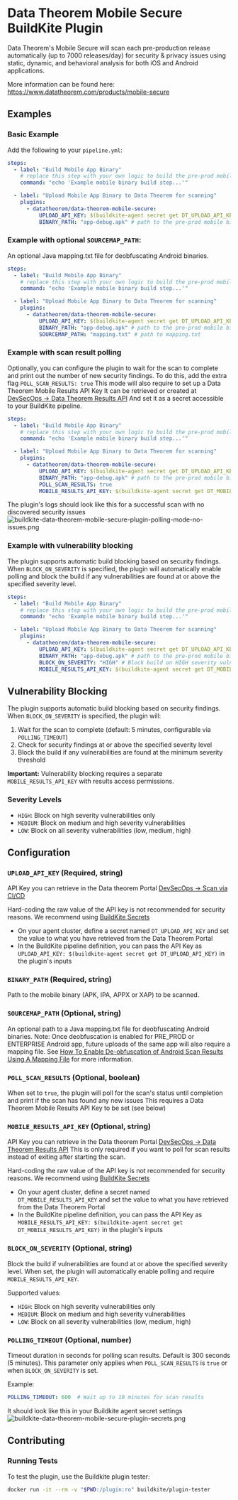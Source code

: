 # Data Theorem Mobile Secure BuildKite Plugin

Data Theorem's Mobile Secure will scan each pre-production release automatically (up to 7000 releases/day)
for security & privacy issues using static, dynamic, and behavioral analysis for both iOS and Android applications.

More information can be found here:  
https://www.datatheorem.com/products/mobile-secure

## Examples

### Basic Example
Add the following to your `pipeline.yml`:

```yml
steps:
  - label: "Build Mobile App Binary"
    # replace this step with your own logic to build the pre-prod mobile binary that you want to scan
    command: "echo 'Example mobile binary build step...'"

  - label: "Upload Mobile App Binary to Data Theorem for scanning"
    plugins:
      - datatheorem/data-theorem-mobile-secure:
          UPLOAD_API_KEY: $(buildkite-agent secret get DT_UPLOAD_API_KEY)
          BINARY_PATH: "app-debug.apk" # path to the pre-prod mobile binary built in the previous step
```

### Example with optional `SOURCEMAP_PATH`:
An optional Java mapping.txt file for deobfuscating Android binaries.

```yml
steps:
  - label: "Build Mobile App Binary"
    # replace this step with your own logic to build the pre-prod mobile binary that you want to scan
    command: "echo 'Example mobile binary build step...'"

  - label: "Upload Mobile App Binary to Data Theorem for scanning"
    plugins:
      - datatheorem/data-theorem-mobile-secure:
          UPLOAD_API_KEY: $(buildkite-agent secret get DT_UPLOAD_API_KEY)
          BINARY_PATH: "app-debug.apk" # path to the pre-prod mobile binary built in the previous step
          SOURCEMAP_PATH: "mapping.txt" # path to mapping.txt
```

### Example with scan result polling
Optionally, you can configure the plugin to wait for the scan to complete and print out the number of new security findings.
To do this, add the extra flag `POLL_SCAN_RESULTS: true`
This mode will also require to set up a Data Theorem Mobile Results API Key
It can be retrieved or created at [DevSecOps -> Data Theorem Results API](https://www.securetheorem.com/devsecops/v2/results_api_access)
And set it as a secret accessible to your BuildKite pipeline.

```yml
steps:
  - label: "Build Mobile App Binary"
    # replace this step with your own logic to build the pre-prod mobile binary that you want to scan
    command: "echo 'Example mobile binary build step...'"

  - label: "Upload Mobile App Binary to Data Theorem for scanning"
    plugins:
      - datatheorem/data-theorem-mobile-secure:
          UPLOAD_API_KEY: $(buildkite-agent secret get DT_UPLOAD_API_KEY)
          BINARY_PATH: "app-debug.apk" # path to the pre-prod mobile binary built in the previous step
          POLL_SCAN_RESULTS: true
          MOBILE_RESULTS_API_KEY: $(buildkite-agent secret get DT_MOBILE_RESULTS_API_KEY)
```

The plugin's logs should look like this for a successful scan with no discovered security issues
![buildkite-data-theorem-mobile-secure-plugin-polling-mode-no-issues.png](images%2Fbuildkite-data-theorem-mobile-secure-plugin-polling-mode-no-issues.png)

### Example with vulnerability blocking
The plugin supports automatic build blocking based on security findings. When `BLOCK_ON_SEVERITY` is specified, the plugin will automatically enable polling and block the build if any vulnerabilities are found at or above the specified severity level.

```yml
steps:
  - label: "Build Mobile App Binary"
    # replace this step with your own logic to build the pre-prod mobile binary that you want to scan
    command: "echo 'Example mobile binary build step...'"

  - label: "Upload Mobile App Binary to Data Theorem for scanning"
    plugins:
      - datatheorem/data-theorem-mobile-secure:
          UPLOAD_API_KEY: $(buildkite-agent secret get DT_UPLOAD_API_KEY)
          BINARY_PATH: "app-debug.apk" # path to the pre-prod mobile binary built in the previous step
          BLOCK_ON_SEVERITY: "HIGH" # Block build on HIGH severity vulnerabilities
          MOBILE_RESULTS_API_KEY: $(buildkite-agent secret get DT_MOBILE_RESULTS_API_KEY)
```

## Vulnerability Blocking
The plugin supports automatic build blocking based on security findings. When `BLOCK_ON_SEVERITY` is specified, the plugin will:

1. Wait for the scan to complete (default: 5 minutes, configurable via `POLLING_TIMEOUT`)
2. Check for security findings at or above the specified severity level
3. Block the build if any vulnerabilities are found at the minimum severity threshold

**Important:** Vulnerability blocking requires a separate `MOBILE_RESULTS_API_KEY` with results access permissions.

### Severity Levels
- `HIGH`: Block on high severity vulnerabilities only
- `MEDIUM`: Block on medium and high severity vulnerabilities
- `LOW`: Block on all severity vulnerabilities (low, medium, high)

## Configuration

### `UPLOAD_API_KEY` (Required, string)
API Key you can retrieve in the Data theorem Portal [DevSecOps -> Scan via CI/CD](https://www.securetheorem.com/devsecops/v2/scancicd)

Hard-coding the raw value of the API key is not recommended for security reasons.
We recommend using [BuildKite Secrets](https://buildkite.com/docs/pipelines/security/secrets/buildkite-secrets)

- On your agent cluster, define a secret named `DT_UPLOAD_API_KEY` and set the value to what you have retrieved from the Data Theorem Portal
- In the BuildKite pipeline definition, you can pass the API Key as `UPLOAD_API_KEY: $(buildkite-agent secret get DT_UPLOAD_API_KEY)` in the plugin's inputs

### `BINARY_PATH` (Required, string)
Path to the mobile binary (APK, IPA, APPX or XAP) to be scanned.

### `SOURCEMAP_PATH` (Optional, string)
An optional path to a Java mapping.txt file for deobfuscating Android binaries.
Note: Once deobfuscation is enabled for PRE_PROD or ENTERPRISE Android app, future uploads of the same app will also require a mapping file.
See [How To Enable De-obfuscation of Android Scan Results Using A Mapping File](https://datatheorem.atlassian.net/servicedesk/customer/portal/1/article/61669389) for more information.

### `POLL_SCAN_RESULTS` (Optional, boolean)
When set to `true`, the plugin will poll for the scan's status until completion and print if the scan has found any new issues
This requires a Data Theorem Mobile Results API Key to be set (see below)

### `MOBILE_RESULTS_API_KEY` (Optional, string)
API Key you can retrieve in the Data theorem Portal [DevSecOps -> Data Theorem Results API](https://www.securetheorem.com/devsecops/v2/results_api_access)
This is only required if you want to poll for scan results instead of exiting after starting the scan.

Hard-coding the raw value of the API key is not recommended for security reasons.
We recommend using [BuildKite Secrets](https://buildkite.com/docs/pipelines/security/secrets/buildkite-secrets)

- On your agent cluster, define a secret named `DT_MOBILE_RESULTS_API_KEY` and set the value to what you have retrieved from the Data Theorem Portal
- In the BuildKite pipeline definition, you can pass the API Key as `MOBILE_RESULTS_API_KEY: $(buildkite-agent secret get DT_MOBILE_RESULTS_API_KEY)` in the plugin's inputs

### `BLOCK_ON_SEVERITY` (Optional, string)
Block the build if vulnerabilities are found at or above the specified severity level. When set, the plugin will automatically enable polling and require `MOBILE_RESULTS_API_KEY`.

Supported values:
- `HIGH`: Block on high severity vulnerabilities only
- `MEDIUM`: Block on medium and high severity vulnerabilities
- `LOW`: Block on all severity vulnerabilities (low, medium, high)

### `POLLING_TIMEOUT` (Optional, number)
Timeout duration in seconds for polling scan results. Default is 300 seconds (5 minutes).
This parameter only applies when `POLL_SCAN_RESULTS` is `true` or when `BLOCK_ON_SEVERITY` is set.

Example:
```yml
POLLING_TIMEOUT: 600  # Wait up to 10 minutes for scan results
```

It should look like this in your Buildkite agent secret settings
![buildkite-data-theorem-mobile-secure-plugin-secrets.png](images%2Fbuildkite-data-theorem-mobile-secure-plugin-secrets.png)

## Contributing

### Running Tests

To test the plugin, use the Buildkite plugin tester:

```bash
docker run -it --rm -v "$PWD:/plugin:ro" buildkite/plugin-tester
```